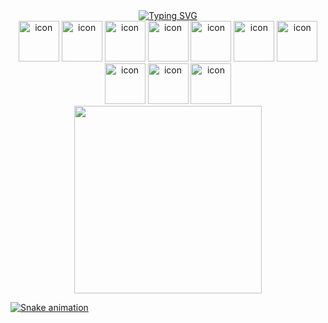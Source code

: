 <div align="center">
  <a href="https://github.com/hj5230">
    <img src="https://readme-typing-svg.demolab.com?font=Ubuntu+Mono&size=30&duration=4000&center=true&vCenter=true&random=true&width=600&height=100&separator=%3D&lines=System.out.println(%22Hello+World%22);%3Dcout+%3C%3C+%22Hello+World%22+%3C%3C+endl;%3Decho+%22Hello+World%22%3Dconsole.log(%22Hello+World%22)%3Dprintf(%22Hello+World%22);%3Ddisp('Hello+World');%3DprintIn(%22Hello+World%22)%3D%3Cspan%3EHello+World%3Cspan%3E%3Dprint('Hello+World')" alt="Typing SVG" />
  </a>
</div>


<div align="center">
  <img src="https://techstack-generator.vercel.app/mysql-icon.svg" alt="icon" width="65" style="width: 65px; height: 65px; margin-right: 0px; margin-bottom: 0px;" />
  <img src="https://techstack-generator.vercel.app/java-icon.svg" alt="icon" width="65" style="width: 65px; height: 65px; margin-right: 0px; margin-bottom: 0px;" />
  <img src="https://techstack-generator.vercel.app/cpp-icon.svg" alt="icon" width="65" style="width: 65px; height: 65px; margin-right: 0px; margin-bottom: 0px;" />
  <img src="https://techstack-generator.vercel.app/python-icon.svg" alt="icon" width="65" style="width: 65px; height: 65px; margin-right: 0px; margin-bottom: 0px;" />
  <img src="https://techstack-generator.vercel.app/django-icon.svg" alt="icon" width="65" style="width: 65px; height: 65px; margin-right: 0px; margin-bottom: 0px;" />
  <img src="https://techstack-generator.vercel.app/ts-icon.svg" alt="icon" width="65" style="width: 65px; height: 65px; margin-right: 0px; margin-bottom: 0px;" />
  <img src="https://techstack-generator.vercel.app/react-icon.svg" alt="icon" width="65" style="width: 65px; height: 65px; margin-right: 0px; margin-bottom: 0px;" />
  <img src="https://techstack-generator.vercel.app/webpack-icon.svg" alt="icon" width="65" style="width: 65px; height: 65px; margin-right: 0px; margin-bottom: 0px;" />
  <img src="https://techstack-generator.vercel.app/eslint-icon.svg" alt="icon" width="65" style="width: 65px; height: 65px; margin-right: 0px; margin-bottom: 0px;" />
  <img src="https://techstack-generator.vercel.app/prettier-icon.svg" alt="icon" width="65" style="width: 65px; height: 65px; margin-right: 0px; margin-bottom: 0px;" />
</div>

<div align="center">
  <a href="https://github.com/hj5230">
  <img align="center" height="300" src="https://github-readme-stats.vercel.app/api/top-langs/?username=hj5230&layout=compact&langs_count=16&theme=dracula"/>
</div>

<!-- <table>
  <tr>
    <td><img src="https://wakatime.com/share/@018d21cd-2296-4c14-9357-c54c3fb3fdc6/ff4ba4e7-9f32-49a0-a7ff-d73fed80ff2a.svg"></td>
    <td><img src="https://wakatime.com/share/@018d21cd-2296-4c14-9357-c54c3fb3fdc6/a2da8121-4c30-4ff6-ba57-a6634c2c9813.svg"></td>
  </tr>
</table> -->

![Snake animation](https://github.com/eagrundy/eagrundy/blob/output/github-contribution-grid-snake.svg)
